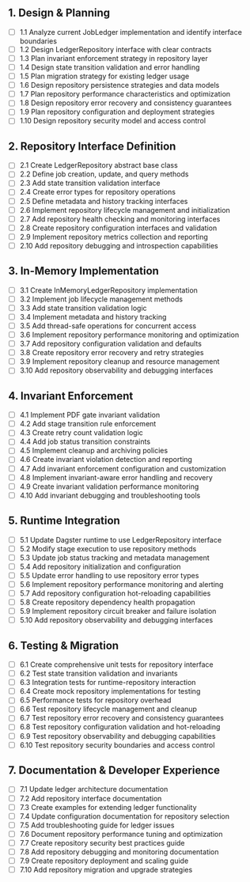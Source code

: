## 1. Design & Planning

- [ ] 1.1 Analyze current JobLedger implementation and identify interface boundaries
- [ ] 1.2 Design LedgerRepository interface with clear contracts
- [ ] 1.3 Plan invariant enforcement strategy in repository layer
- [ ] 1.4 Design state transition validation and error handling
- [ ] 1.5 Plan migration strategy for existing ledger usage
- [ ] 1.6 Design repository persistence strategies and data models
- [ ] 1.7 Plan repository performance characteristics and optimization
- [ ] 1.8 Design repository error recovery and consistency guarantees
- [ ] 1.9 Plan repository configuration and deployment strategies
- [ ] 1.10 Design repository security model and access control

## 2. Repository Interface Definition

- [ ] 2.1 Create LedgerRepository abstract base class
- [ ] 2.2 Define job creation, update, and query methods
- [ ] 2.3 Add state transition validation interface
- [ ] 2.4 Create error types for repository operations
- [ ] 2.5 Define metadata and history tracking interfaces
- [ ] 2.6 Implement repository lifecycle management and initialization
- [ ] 2.7 Add repository health checking and monitoring interfaces
- [ ] 2.8 Create repository configuration interfaces and validation
- [ ] 2.9 Implement repository metrics collection and reporting
- [ ] 2.10 Add repository debugging and introspection capabilities

## 3. In-Memory Implementation

- [ ] 3.1 Create InMemoryLedgerRepository implementation
- [ ] 3.2 Implement job lifecycle management methods
- [ ] 3.3 Add state transition validation logic
- [ ] 3.4 Implement metadata and history tracking
- [ ] 3.5 Add thread-safe operations for concurrent access
- [ ] 3.6 Implement repository performance monitoring and optimization
- [ ] 3.7 Add repository configuration validation and defaults
- [ ] 3.8 Create repository error recovery and retry strategies
- [ ] 3.9 Implement repository cleanup and resource management
- [ ] 3.10 Add repository observability and debugging interfaces

## 4. Invariant Enforcement

- [ ] 4.1 Implement PDF gate invariant validation
- [ ] 4.2 Add stage transition rule enforcement
- [ ] 4.3 Create retry count validation logic
- [ ] 4.4 Add job status transition constraints
- [ ] 4.5 Implement cleanup and archiving policies
- [ ] 4.6 Create invariant violation detection and reporting
- [ ] 4.7 Add invariant enforcement configuration and customization
- [ ] 4.8 Implement invariant-aware error handling and recovery
- [ ] 4.9 Create invariant validation performance monitoring
- [ ] 4.10 Add invariant debugging and troubleshooting tools

## 5. Runtime Integration

- [ ] 5.1 Update Dagster runtime to use LedgerRepository interface
- [ ] 5.2 Modify stage execution to use repository methods
- [ ] 5.3 Update job status tracking and metadata management
- [ ] 5.4 Add repository initialization and configuration
- [ ] 5.5 Update error handling to use repository error types
- [ ] 5.6 Implement repository performance monitoring and alerting
- [ ] 5.7 Add repository configuration hot-reloading capabilities
- [ ] 5.8 Create repository dependency health propagation
- [ ] 5.9 Implement repository circuit breaker and failure isolation
- [ ] 5.10 Add repository observability and debugging interfaces

## 6. Testing & Migration

- [ ] 6.1 Create comprehensive unit tests for repository interface
- [ ] 6.2 Test state transition validation and invariants
- [ ] 6.3 Integration tests for runtime-repository interaction
- [ ] 6.4 Create mock repository implementations for testing
- [ ] 6.5 Performance tests for repository overhead
- [ ] 6.6 Test repository lifecycle management and cleanup
- [ ] 6.7 Test repository error recovery and consistency guarantees
- [ ] 6.8 Test repository configuration validation and hot-reloading
- [ ] 6.9 Test repository observability and debugging capabilities
- [ ] 6.10 Test repository security boundaries and access control

## 7. Documentation & Developer Experience

- [ ] 7.1 Update ledger architecture documentation
- [ ] 7.2 Add repository interface documentation
- [ ] 7.3 Create examples for extending ledger functionality
- [ ] 7.4 Update configuration documentation for repository selection
- [ ] 7.5 Add troubleshooting guide for ledger issues
- [ ] 7.6 Document repository performance tuning and optimization
- [ ] 7.7 Create repository security best practices guide
- [ ] 7.8 Add repository debugging and monitoring documentation
- [ ] 7.9 Create repository deployment and scaling guide
- [ ] 7.10 Add repository migration and upgrade strategies

